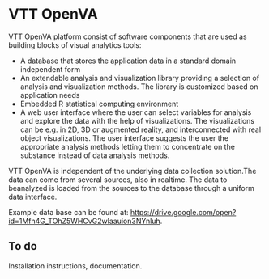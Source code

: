 # VTT OpenVA

VTT OpenVA platform consist of software components that are used as building blocks of visual analytics tools:
* A database that stores the application data in a standard domain independent form
* An extendable analysis and visualization library providing a selection of analysis and visualization methods. The library is customized based on application needs
* Embedded R statistical computing environment
* A web user interface where the user can select variables for analysis and explore the data with the help of visualizations. The visualizations can be e.g. in 2D, 3D or augmented reality, and interconnected with real object visualizations. The user interface suggests the user the appropriate analysis methods letting them to concentrate on the substance instead of data analysis methods.

VTT OpenVA is independent of the underlying data collection solution.The data can come from several sources, also in realtime. The data to beanalyzed is loaded from the sources to the database through a uniform data interface.

Example data base can be found at: https://drive.google.com/open?id=1Mfn4G_TOhZ5WHCvG2wlaauion3NYnluh. 

## To do
Installation instructions, documentation.
